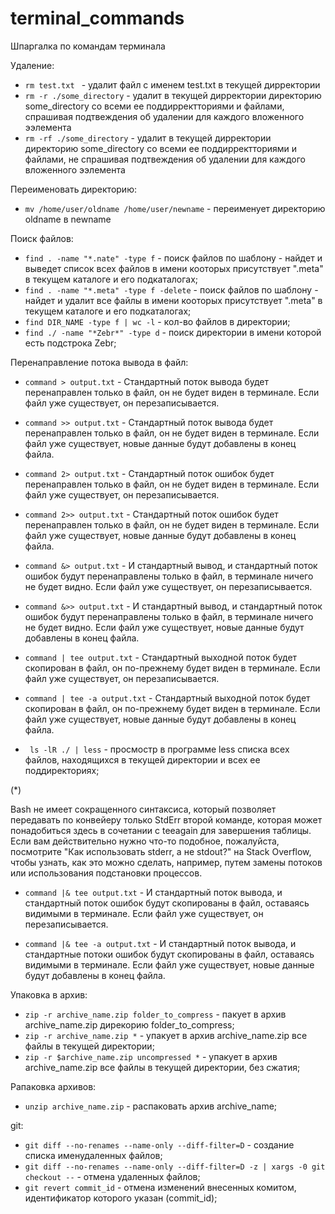# terminal_commands
Шпаргалка по командам терминала

Удаление:
- ```rm test.txt ``` - удалит файл с именем test.txt в текущей дирректории
- ```rm -r ./some_directory``` - удалит в текущей дирректории директорию some_directory со всеми ее поддирректториями и файлами, спрашивая подтвеждения об удалении для каждого вложенного ээлемента
- ```rm -rf ./some_directory``` - удалит в текущей дирректории директорию some_directory со всеми ее поддирректториями и файлами, не спрашивая подтвеждения об удалении для каждого вложенного ээлемента

Переименовать директорию:
- ```mv /home/user/oldname /home/user/newname``` - переименует директорию oldname в newname

Поиск файлов:

- ```find . -name "*.nate" -type f``` - поиск файлов по шаблону - найдет и выведет список всех файлов в имени кооторых присутствует ".meta" в текущем каталоге и его подкаталогах;
- ```find . -name "*.meta" -type f -delete``` - поиск файлов по шаблону - найдет и удалит все файлы в имени кооторых присутствует ".meta" в текущем каталоге и его подкаталогах;
- ```find DIR_NAME -type f | wc -l``` - кол-во файлов в директории;
- ```find ./ -name "*Zebr*" -type d``` - поиск директории в имени которой есть подстрока Zebr;


Перенаправление потока вывода в файл:
- ```command > output.txt``` - Стандартный поток вывода будет перенаправлен только в файл, он не будет виден в терминале. Если файл уже существует, он перезаписывается.

- ```command >> output.txt``` - Стандартный поток вывода будет перенаправлен только в файл, он не будет виден в терминале. Если файл уже существует, новые данные будут добавлены в конец файла.

- ```command 2> output.txt``` - Стандартный поток ошибок будет перенаправлен только в файл, он не будет виден в терминале. Если файл уже существует, он перезаписывается.

- ```command 2>> output.txt``` - Стандартный поток ошибок будет перенаправлен только в файл, он не будет виден в терминале. Если файл уже существует, новые данные будут добавлены в конец файла.

- ```command &> output.txt``` - И стандартный вывод, и стандартный поток ошибок будут перенаправлены только в файл, в терминале ничего не будет видно. Если файл уже существует, он перезаписывается.

- ```command &>> output.txt``` - И стандартный вывод, и стандартный поток ошибок будут перенаправлены только в файл, в терминале ничего не будет видно. Если файл уже существует, новые данные будут добавлены в конец файла.

- ```command | tee output.txt``` - Стандартный выходной поток будет скопирован в файл, он по-прежнему будет виден в терминале. Если файл уже существует, он перезаписывается.

- ```command | tee -a output.txt``` - Стандартный выходной поток будет скопирован в файл, он по-прежнему будет виден в терминале. Если файл уже существует, новые данные будут добавлены в конец файла.

- ``` ls -lR ./ | less``` - просмостр в программе less списка всех файлов, находящихся в текущей директории и всех ее поддиректориях;

(*)

Bash не имеет сокращенного синтаксиса, который позволяет передавать по конвейеру только StdErr второй команде, которая может понадобиться здесь в сочетании с teeagain для завершения таблицы. Если вам действительно нужно что-то подобное, пожалуйста, посмотрите "Как использовать stderr, а не stdout?" на Stack Overflow, чтобы узнать, как это можно сделать, например, путем замены потоков или использования подстановки процессов.

- ```command |& tee output.txt``` - И стандартный поток вывода, и стандартный поток ошибок будут скопированы в файл, оставаясь видимыми в терминале. Если файл уже существует, он перезаписывается.

- ```command |& tee -a output.txt``` - И стандартный поток вывода, и стандартные потоки ошибок будут скопированы в файл, оставаясь видимыми в терминале. Если файл уже существует, новые данные будут добавлены в конец файла.


Упаковка в архив:
- ```zip -r archive_name.zip folder_to_compress``` - пакует в архив archive_name.zip дирекорию folder_to_compress;
- ```zip -r archive_name.zip *``` - упакует в архив archive_name.zip вcе файлы в текущей директории;
- ```zip -r $archive_name.zip uncompressed *``` - упакует в архив archive_name.zip вcе файлы в текущей директории, без сжатия;

Рапаковка архивов:
- ```unzip archive_name.zip``` - распаковать архив archive_name;

git:
- ```git diff --no-renames --name-only --diff-filter=D``` - создание списка именудаленных файлов;
- ```git diff --no-renames --name-only --diff-filter=D -z | xargs -0 git checkout --``` - отмена удаленных файлов;
- ```git revert commit_id``` - отмена изменений внесенных комитом, идентификатор которого указан (commit_id);
